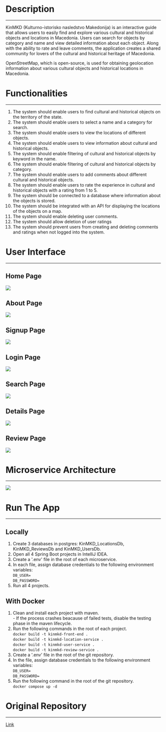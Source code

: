 <h1>Description</h1><hr>

<p>KinMKD (Kulturno-istorisko nasledstvo Makedonija) is an interactive guide that allows users to easily find and explore various cultural and historical objects and locations in Macedonia. Users can search for objects by category and name and view detailed information about each object. Along with the ability to rate and leave comments, the application creates a shared community for lovers of the cultural and historical heritage of Macedonia.</p>
<p>OpenStreetMap, which is open-source, is used for obtaining geolocation information about various cultural objects and historical locations in Macedonia.</p>

<h1>Functionalities</h1><hr>

<ol>
    <li>The system should enable users to find cultural and historical objects on the territory of the state.</li>
    <li>The system should enable users to select a name and a category for search.</li>
    <li>The system should enable users to view the locations of different objects.</li>
    <li>The system should enable users to view information about cultural and historical objects.</li>
    <li>The system should enable filtering of cultural and historical objects by keyword in the name.</li>
    <li>The system should enable filtering of cultural and historical objects by category.</li>
    <li>The system should enable users to add comments about different cultural and historical objects.</li>
    <li>The system should enable users to rate the experience in cultural and historical objects with a rating from 1 to 5.</li>
    <li>The system should be connected to a database where information about the objects is stored.</li>
    <li>The system should be integrated with an API for displaying the locations of the objects on a map.</li>
    <li>The system should enable deleting user comments.</li>
    <li>The system should allow deletion of user ratings</li>
    <li>The system should prevent users from creating and deleting comments and ratings when not logged into the system.</li>
</ol>

<h1>User Interface</h1><hr>

<h2>Home Page</h2>
<img src="./mockups/Home.png">
<h2>About Page</h2>
<img src="./mockups/About.png">
<h2>Signup Page</h2>
<img src="./mockups/Signup.png">
<h2>Login Page</h2>
<img src="./mockups/Login.png">
<h2>Search Page</h2>
<img src="./mockups/Search.png">
<h2>Details Page</h2>
<img src="./mockups/Details.png">
<h2>Review Page</h2>
<img src="./mockups/MyReview.png">

<h1>Microservice Architecture</h1><hr>

<img src="architecture/software-structure.jpg">

<h1>Run The App</h1><hr>

<h2>Locally</h2>
<ol>
    <li>Create 3 databases in postgres: KinMKD_LocationsDb, KinMKD_ReviewsDb and KinMKD_UsersDb.</li>
    <li>Open all 4 Spring Boot projects in IntelliJ IDEA.</li>
    <li>Create a '.env' file in the root of each microservice.</li>
    <li>In each file, assign database credentials to the following environment variables:<br>
        <code>DB_USER=</code><br>
        <code>DB_PASSWORD=</code>
    </li>
    <li>Run all 4 projects.</li>
</ol>

<h2>With Docker</h2>
<ol>
    <li>Clean and install each project with maven.<br>
        - If the process crashes beacause of failed tests, disable the testing phase in the maven lifecycle.<br>
    </li>
    <li>Run the following commands in the root of each project.<br>
        <code>docker build -t kinmkd-front-end .</code><br>
        <code>docker build -t kinmkd-location-service .</code><br>
        <code>docker build -t kinmkd-user-service .</code><br>
        <code>docker build -t kinmkd-review-service .</code>
    </li>
    <li>Create a '.env' file in the root of the git repository.</li>
    <li>In the file, assign database credentials to the following environment variables:<br>
        <code>DB_USER=</code><br>
        <code>DB_PASSWORD=</code>
    <li>Run the following command in the root of the git repository.<br>
        <code>docker compose up -d</code>
    </li>
</ol>

<h1>Original Repository</h1><hr>
<a href="https://github.com/dejan-simonovski/DIANS">Link</a>